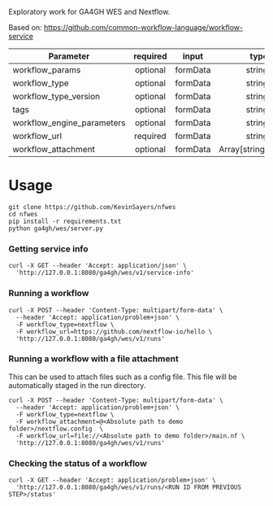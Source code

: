 
Exploratory work for GA4GH WES and Nextflow.

Based on: https://github.com/common-workflow-language/workflow-service

| Parameter                  | required   | input     | type          |
| -------------------------- | :--------: | --------- | ------------: |
| workflow_params            | optional   | formData  | string        |
| workflow_type              | optional   | formData  | string        |
| workflow_type_version      | optional   | formData  | string        |
| tags                       | optional   | formData  | string        |
| workflow_engine_parameters | optional   |	formData  |	string        |
| workflow_url               | required   |	formData  | string        |
| workflow_attachment        | optional   | formData  | Array[string] |

# Usage

```shell script
git clone https://github.com/KevinSayers/nfwes
cd nfwes
pip install -r requirements.txt
python ga4gh/wes/server.py
```

### Getting service info
```shell script
curl -X GET --header 'Accept: application/json' \
  'http://127.0.0.1:8080/ga4gh/wes/v1/service-info'
```

### Running a workflow
```shell script
curl -X POST --header 'Content-Type: multipart/form-data' \
  --header 'Accept: application/problem+json' \
  -F workflow_type=nextflow \
  -F workflow_url=https://github.com/nextflow-io/hello \
  'http://127.0.0.1:8080/ga4gh/wes/v1/runs'
```

### Running a workflow with a file attachment
This can be used to attach files such as a config file. This file will be automatically staged in the run directory. 
```shell script
curl -X POST --header 'Content-Type: multipart/form-data' \
  --header 'Accept: application/problem+json' \
  -F workflow_type=nextflow \
  -F workflow_attachment=@<Absolute path to demo folder>/nextflow.config  \
  -F workflow_url=file://<Absolute path to demo folder>/main.nf \   
  'http://127.0.0.1:8080/ga4gh/wes/v1/runs'

```
### Checking the status of a workflow
```shell script
curl -X GET --header 'Accept: application/problem+json' \
  'http://127.0.0.1:8080/ga4gh/wes/v1/runs/<RUN ID FROM PREVIOUS STEP>/status'
```